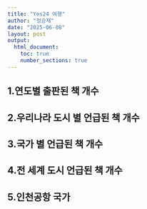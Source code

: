 ```yaml
---
title: "Yes24 여행"
author: "정승재"
date: "2025-06-08"
layout: post
output:
  html_document:
    toc: true
    number_sections: true
---
```

## 1.연도별 출판된 책 개수
## 2.우리나라 도시 별 언급된 책 개수
## 3.국가 별 언급된 책 개수
## 4.전 세계 도시 언급된 책 개수
## 5.인천공항 국가

